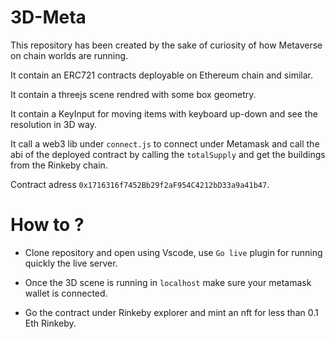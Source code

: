 # 3D-Meta

This repository has been created by the sake of curiosity of how Metaverse on chain worlds are running.

It contain an ERC721 contracts deployable on Ethereum chain and similar.

It contain a threejs scene rendred with some box geometry.

It contain a KeyInput for moving items with keyboard up-down and see the resolution in 3D way.

It call a web3 lib under `connect.js` to connect under Metamask and call the abi of the deployed contract by calling the `totalSupply` and get the buildings from the Rinkeby chain.

Contract adress `0x1716316f7452Bb29f2aF954C4212bD33a9a41b47`.



# How to ?

- Clone repository and open using Vscode, use `Go live` plugin for running quickly the live server.

- Once the 3D scene is running in `localhost` make sure your metamask wallet is connected.

- Go the contract under Rinkeby explorer and mint an nft for less than 0.1 Eth Rinkeby.
